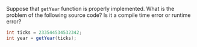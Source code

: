 Suppose that `getYear` function is properly implemented. What is the problem of the following source code? Is it a compile time error or runtime error?

```java
int ticks = 233544534532342;
int year = getYear(ticks);
```
